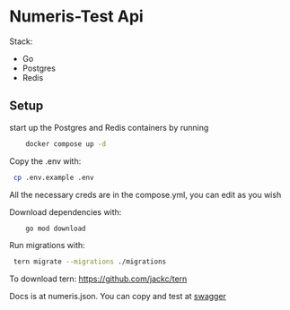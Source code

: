# Numeris-Test Api
Stack:
- Go
- Postgres
- Redis

## Setup
start up the Postgres and Redis containers by running 
```bash
    docker compose up -d
```

Copy the .env with:
```bash
 cp .env.example .env
```
All the necessary creds are in the compose.yml, you can edit as you wish

Download dependencies with:
```bash
    go mod download
```

Run migrations with:
```bash 
 tern migrate --migrations ./migrations
```
To download tern: https://github.com/jackc/tern

Docs is at numeris.json. You can copy and test at [swagger](https://editor-next.swagger.io)

